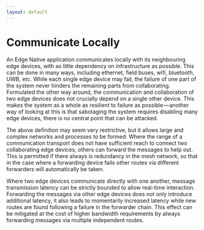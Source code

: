 ```yaml
---
layout: default
---
```


# Communicate Locally

An Edge Native application communicates locally with its neighbouring edge devices, with as little dependency on infrastructure as possible. This can be done in many ways, including ethernet, field buses, wifi, bluetooth, UWB, etc. While each single edge device may fail, the failure of one part of the system never hinders the remaining parts from collaborating. Formulated the other way around, the communication and collaboration of two edge devices does not crucially depend on a single other device. This makes the system as a whole as resilient to failure as possible — another way of looking at this is that sabotaging the system requires disabling many edge devices, there is no central point that can be attacked.

The above definition may seem very restrictive, but it allows large and complex networks and processes to be formed. Where the range of a communication transport does not have sufficient reach to connect two collaborating edge devices, others can forward the messages to help out. This is permitted if there always is redundancy in the mesh network, so that in the case where a forwarding device fails other routes via different forwarders will automatically be taken.

Where two edge devices communicate directly with one another, message transmission latency can be strictly bounded to allow real-time interaction. Forwarding the messages via other edge devices does not only introduce additional latency, it also leads to momentarily increased latency while new routes are found following a failure in the forwarder chain. This effect can be mitigated at the cost of higher bandwidth requirements by always forwarding messages via multiple independent routes.